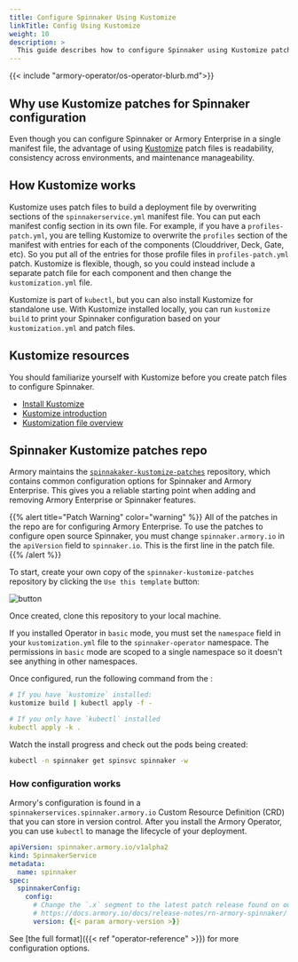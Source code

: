 ```yaml
---
title: Configure Spinnaker Using Kustomize
linkTitle: Config Using Kustomize
weight: 10
description: >
  This guide describes how to configure Spinnaker using Kustomize patches.
---
```

{{< include "armory-operator/os-operator-blurb.md">}}

## Why use Kustomize patches for Spinnaker configuration

Even though you can configure Spinnaker or Armory Enterprise in a single manifest file, the advantage of using [Kustomize](https://kustomize.io/) patch files is readability, consistency across environments, and maintenance manageability.

## How Kustomize works

Kustomize uses patch files to build a deployment file by overwriting sections of the `spinnakerservice.yml` manifest file. You can put each manifest config section in its own file. For example, if you have a `profiles-patch.yml`, you are telling Kustomize to overwrite the `profiles` section of the manifest with entries for each of the components (Clouddriver, Deck, Gate, etc). So you put all of the entries for those profile files in `profiles-patch.yml` patch. Kustomize is flexible, though, so you could instead include a separate patch file for each component and then change the `kustomization.yml` file. 

Kustomize is part of `kubectl`, but you can also install Kustomize for standalone use. With Kustomize installed locally, you can run `kustomize build` to print your Spinnaker configuration based on your `kustomization.yml` and patch files.

## Kustomize resources

You should familiarize yourself with Kustomize before you create patch files to configure Spinnaker.

* [Install Kustomize](https://kubectl.docs.kubernetes.io/installation/kustomize/)
* [Kustomize introduction](https://kubectl.docs.kubernetes.io/guides/introduction/kustomize/)
* [Kustomization file overview](https://kubectl.docs.kubernetes.io/references/kustomize/kustomization/)

## Spinnaker Kustomize patches repo

Armory maintains the [`spinnakaker-kustomize-patches`](https://github.com/armory/spinnaker-kustomize-patches) repository, which contains common configuration options for Spinnaker and Armory Enterprise. This gives you a reliable starting point when adding and removing Armory Enterprise or Spinnaker features.

{{% alert title="Patch Warning" color="warning" %}}
All of the patches in the repo are for configuring Armory Enterprise. To use the patches to configure open source Spinnaker, you must change `spinnaker.armory.io` in the `apiVersion` field to `spinnaker.io`. This is the first line in the patch file.
{{% /alert %}}

To start, create your own copy of the `spinnaker-kustomize-patches` repository
by clicking the `Use this template` button:

![button](/images/kustomize-patches-repo-clone.png)

Once created, clone this repository to your local machine.

If you installed Operator in `basic` mode, you must set the `namespace` field
in your `kustomization.yml` file to the `spinnaker-operator` namespace.  The
permissions in `basic` mode are scoped to a single namespace so it doesn't see
anything in other namespaces.

Once configured, run the following command from the :

```bash
# If you have `kustomize` installed:
kustomize build | kubectl apply -f -
```

```yaml
# If you only have `kubectl` installed
kubectl apply -k .
```

Watch the install progress and check out the pods being created:

```bash
kubectl -n spinnaker get spinsvc spinnaker -w
```

### How configuration works

Armory's configuration is found in a `spinnakerservices.spinnaker.armory.io`
Custom Resource Definition (CRD) that you can store in version control. After
you install the Armory Operator, you can use `kubectl` to manage the lifecycle
of your deployment.

```yaml
apiVersion: spinnaker.armory.io/v1alpha2
kind: SpinnakerService
metadata:
  name: spinnaker
spec:
  spinnakerConfig:
    config:
      # Change the `.x` segment to the latest patch release found on our website:
      # https://docs.armory.io/docs/release-notes/rn-armory-spinnaker/
      version: {{< param armory-version >}}
```

See [the full format]({{< ref "operator-reference" >}}) for more configuration
options.
